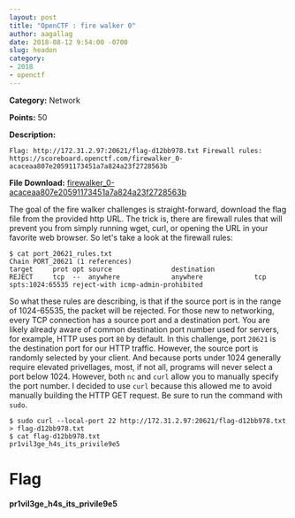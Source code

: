 ```yaml
---
layout: post
title: "OpenCTF : fire walker 0"
author: aagallag
date: 2018-08-12 9:54:00 -0700
slug: headon
category:
- 2018
- openctf
---
```

**Category:** Network

**Points:** 50

**Description:**

```
Flag: http://172.31.2.97:20621/flag-d12bb978.txt Firewall rules: https://scoreboard.openctf.com/firewalker_0-acaceaa807e20591173451a7a824a23f2728563b
```

**File Download:** [firewalker_0-acaceaa807e20591173451a7a824a23f2728563b](https://aagallag.com/files/ctf_files/openctf/firewalker_0-acaceaa807e20591173451a7a824a23f2728563b)

The goal of the fire walker challenges is straight-forward, download the flag file from the provided http URL.  The trick is, there are firewall rules that will prevent you from simply running wget, curl, or opening the URL in your favorite web browser.  So let's take a look at the firewall rules:

```
$ cat port_20621_rules.txt 
Chain PORT_20621 (1 references)
target     prot opt source               destination         
REJECT     tcp  --  anywhere             anywhere             tcp spts:1024:65535 reject-with icmp-admin-prohibited
```

So what these rules are describing, is that if the source port is in the range of 1024-65535, the packet will be rejected.  For those new to networking, every TCP connection has a source port and a destination port.  You are likely already aware of common destination port number used for servers, for example, HTTP uses port `80` by default.  In this challenge, port `20621` is the destination port for our HTTP traffic.  However, the source port is randomly selected by your client.  And because ports under 1024 generally require elevated privellages, most, if not all, programs will never select a port below 1024.  However, both `nc` and `curl` allow you to manually specify the port number.  I decided to use `curl` because this allowed me to avoid manually building the HTTP GET request.  Be sure to run the command with `sudo`.

```
$ sudo curl --local-port 22 http://172.31.2.97:20621/flag-d12bb978.txt > flag-d12bb978.txt
$ cat flag-d12bb978.txt 
pr1vil3ge_h4s_its_privile9e5
```

# Flag
**pr1vil3ge_h4s_its_privile9e5**
